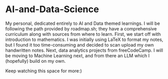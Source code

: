 # AI-and-Data-Science
My personal, dedicated entirely to AI and Data themed learnings.
I will be following the path provided by roadmap.sh; they have a comprehensive curriculum along with sources from where to learn.
First, we start off with introduction to mathematics. I was initially using LaTeX to format my notes, but I found it too time-consuming and decided to scan upload my own handwritten notes. 
Next, data analytics projects from freeCodeCamp. I will be moving to Machine Learning next, and from there an LLM which I (hopefully) build on my own.

Keep watching this space for more:)
